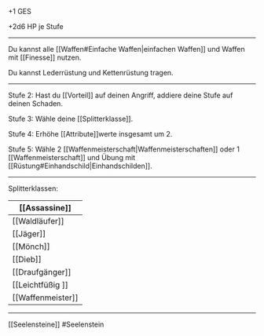 
+1 GES 

+2d6 HP je Stufe

---

Du kannst alle [[Waffen#Einfache Waffen|einfachen Waffen]] und Waffen mit [[Finesse]] nutzen.

Du kannst Lederrüstung und Kettenrüstung tragen. 

---

Stufe 2: 
Hast du [[Vorteil]] auf deinen Angriff, addiere deine Stufe auf deinen Schaden. 

Stufe 3: 
Wähle deine [[Splitterklasse]].

Stufe 4: 
Erhöhe [[Attribute]]werte insgesamt um 2.

Stufe 5: 
Wähle 2 [[Waffenmeisterschaft|Waffenmeisterschaften]] oder 1 [[Waffenmeisterschaft]] und Übung mit [[Rüstung#Einhandschild|Einhandschilden]].

---

Splitterklassen:

| [[Assassine]]     |
| ----------------- |
| [[Waldläufer]]    |
| [[Jäger]]         |
| [[Mönch]]         |
| [[Dieb]]          |
| [[Draufgänger]]   |
| [[Leichtfüßig ]]  |
| [[Waffenmeister]] |

---
[[Seelensteine]]
#Seelenstein

